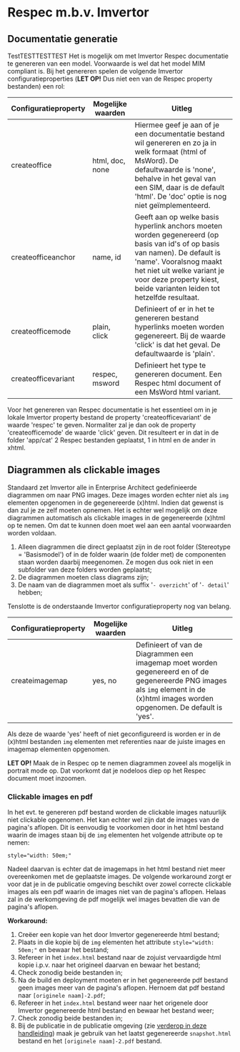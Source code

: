 # Respec m.b.v. Imvertor

## Documentatie generatie

TestTESTTESTTEST
Het is mogelijk om met Imvertor Respec documentatie te genereren van een model. Voorwaarde is wel dat het model MIM compliant is. Bij het genereren spelen de volgende Imvertor configuratieproperties (<b>LET OP!</b> Dus niet een van de Respec property bestanden) een rol:

| Configuratieproperty | Mogelijke waarden | Uitleg |
| --- | --- | -- |
| createoffice | html, doc, none | Hiermee geef je aan of je een documentatie bestand wil genereren en zo ja in welk formaat (html of MsWord). De defaultwaarde is 'none', behalve in het geval van een SIM, daar is de default 'html'. De 'doc' optie is nog niet geïmplementeerd. |
| createofficeanchor | name, id | Geeft aan op welke basis hyperlink anchors moeten worden gegenereerd (op basis van id's of op basis van namen). De default is 'name'. Vooralsnog maakt het  niet uit welke variant je voor deze property kiest, beide varianten leiden tot hetzelfde resultaat. |
| createofficemode | plain, click | Definieert of er in het te genereren bestand hyperlinks moeten worden gegenereert. Bij de waarde 'click' is dat het geval. De defaultwaarde is 'plain'. |
| createofficevariant | respec, msword | Definieert het type te genereren document. Een Respec html document of een MsWord html variant. |

Voor het genereren van Respec documentatie is het essentieel om in je lokale Imvertor property bestand de property 'createofficevariant' de waarde 'respec' te geven. Normaliter zal je dan ook de property 'createofficemode' de waarde 'click' geven.
Dit resulteert er in dat in de folder 'app/cat' 2 Respec bestanden geplaatst, 1 in html en de ander in xhtml.

## Diagrammen als clickable images

Standaard zet Imvertor alle in Enterprise Architect gedefinieerde diagrammen om naar PNG images. Deze images worden echter niet als `img` elementen opgenomen in de gegenereerde (x)html. Indien dat gewenst is dan zul je ze zelf moeten opnemen. Het is echter wel mogelijk om deze diagrammen automatisch als clickable images in de gegenereerde (x)html op te nemen. Om dat te kunnen doen moet wel aan een aantal voorwaarden worden voldaan.

1. Alleen diagrammen die direct geplaatst zijn in de root folder (Stereotype = 'Basismodel') of in de folder waarin (de folder met) de componenten staan worden daarbij meegenomen. Ze mogen dus ook niet in een subfolder van deze folders worden geplaatst;
2. De diagrammen moeten class diagrams zijn;
3. De naam van de diagrammen moet als suffix '`- overzicht`' of '`- detail`' hebben;

Tenslotte is de onderstaande Imvertor configuratieproperty nog van belang.

| Configuratieproperty | Mogelijke waarden | Uitleg |
| --- | --- | -- |
| createimagemap | yes, no | Definieert of van de Diagrammen een imagemap moet worden gegenereerd en of de gegenereerde PNG images als `img` element in de (x)html images worden opgenomen. De default is 'yes'.|

Als deze de waarde 'yes' heeft of niet geconfigureerd is worden er in de (x)html bestanden `img` elementen met referenties naar de juiste images en imagemap elementen opgenomen.

**LET OP!** Maak de in Respec op te nemen diagrammen zoveel als mogelijk in portrait mode op. Dat voorkomt dat je nodeloos diep op het Respec document moet inzoomen.

### Clickable images en pdf

In het evt. te genereren pdf bestand worden de clickable images natuurlijk niet clickable opgenomen. Het kan echter wel zijn dat de images van de pagina's aflopen. Dit is eenvoudig te voorkomen door in het html bestand waarin de images staan bij de `img` elementen het volgende attribute op te nemen:

`style="width: 50em;"`

Nadeel daarvan is echter dat de imagemaps in het html bestand niet meer overeenkomen met de geplaatste images. De volgende workaround zorgt er voor dat je in de publicatie omgeving beschikt over zowel correcte clickable images als een pdf waarin de images niet van de pagina's aflopen. Helaas zal in de werkomgeving de pdf mogelijk wel images bevatten die van de pagina's aflopen.

**Workaround:**
1. Creëer een kopie van het door Imvertor gegenereerde html bestand;
2. Plaats in die kopie bij de `img` elementen het attribute `style="width: 50em;"` en bewaar het bestand;
3. Refereer in het `index.html` bestand naar de zojuist vervaardigde html kopie i.p.v. naar het origineel daarvan en bewaar het bestand;
4. Check zonodig beide bestanden in;
5. Na de build en deployment moeten er in het gegenereerde pdf bestand geen images meer van de pagina's aflopen. Hernoem dat pdf bestand naar `[originele naam]-2.pdf`;
6. Refereer in het `index.html` bestand weer naar het origenele door Imvertor gegenereerde html bestand en bewaar het bestand weer;
7. Check zonodig beide bestanden in;
6. Bij de publicatie in de publicatie omgeving (zie [verderop in deze handleiding](./#publ)) maak je gebruik van het laatst gegenereerde `snapshot.html` bestand en het `[originele naam]-2.pdf` bestand.
